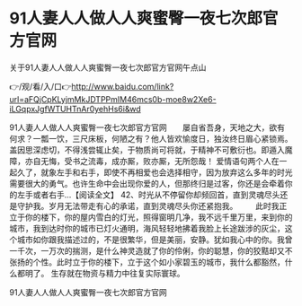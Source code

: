 # 91人妻人人做人人爽蜜臀一夜七次郎官方官网
关于91人妻人人做人人爽蜜臀一夜七次郎官方官网午点山

👉/观/看/入/口👉http://www.baidu.com/link?url=aFQjCpKLyjmMkJDTPPmIM46mcs0b-moe8w2Xe6-iLGqpxJgfWTUHTnAr0yehHs6i&wd

91人妻人人做人人爽蜜臀一夜七次郎官方官网　　屡自省吾身，天地之大，欲有何求？一瓢一饮，三尺床板，何陋之有？他人皆欢愉度日，独汝终日眉心紧锁焉。盖因思深虑切，不得浅尝辄止矣，于物质尚可将就，于精神不可敷衍也。即遁入魔障，亦自无悔，受书之流毒，成亦厮，败亦厮，无所怨哉！
爱情语句两个人在一起久了，就象左手和右手，即使不再相爱也会选择相守，因为放弃这么多年的时光需要很大的勇气。也许生命中会出现你爱的人，但那终归是过客，你还是会牵着你的左手或者右手...【阅读全文】
	42、时光从不停留你却频回首，直到灵魂尽头还是守护我。岁月无法带走有心的承诺，直到灵魂尽头你还紧抱我。
　　此时我正立于你的楼下，你的屋内雪白的灯光，照得窗明几净，我不远千里万里，来到你的城市，我到达时你的城市已灯火通明，海风轻轻地拂着我脸上长途跋涉的灰尘，这个城市如你跟我描述过的，不是很繁华，但是美丽，安静。犹如我心中的你。我曾一千次，一万次的揣测，是什么神灵造就了你的伶俐，你的聪慧，你的狡黠却又不张扬的个性。此时立于你的楼下，立于这个如小家碧玉的城市，我什么都豁然，什么都明了。
生存就在物资与精力中往复实际寰球。

91人妻人人做人人爽蜜臀一夜七次郎官方官网
